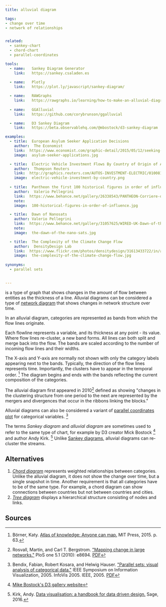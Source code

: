 ```yaml
---
title: alluvial diagram

tags:
- change over time
- network of relationships


related:
  - sankey-chart
  - chord-chart
  - parallel-coordinates

tools:
  - name:   Sankey Diagram Generator
    link:   https://sankey.csaladen.es
    
  - name:   Plotly
    link:   https://plot.ly/javascript/sankey-diagram/

  - name:   RAWGraphs
    link:   https://rawgraphs.io/learning/how-to-make-an-alluvial-diagram/
    
  - name:   GGAlluvial
    link:   https://github.com/corybrunson/ggalluvial

  - name:   D3 Sankey Diagram
    link:   https://beta.observablehq.com/@mbostock/d3-sankey-diagram 

examples:
  - title:  European Asylum Seeker Application Decisions
    author:  The Economist
    link:  https://www.economist.com/graphic-detail/2015/05/12/seeking-safety
    image:  asylum-seeker-applications.jpg

  - title:  Electric Vehicle Investment Flows By Country of Origin of Automaker
    author:  Thompson Reuters
    link:  http://graphics.reuters.com/AUTOS-INVESTMENT-ELECTRIC/010081ZB3HD/index.html
    image:  electric-vehicle-investment-by-country.png
    
  - title:  Pantheon the first 100 historical figures in order of influence
    author:  Valerio Pellegrini
    link:  https://www.behance.net/gallery/26338543/PANTHEON-Corriere-della-Sera-La-Lettura-181
    note: 
    image:  100-historical-figures-in-order-of-influence.jpg

  - title:  Dawn of Nanosats
    author: Valerio Pellegrini
    link:  https://www.behance.net/gallery/31057625/WIRED-UK-Dawn-of-the-Nanosats
    note: 
    image:  the-dawn-of-the-nano-sats.jpg

  - title:  The Complexity of the Climate Change Flow
    author:  DensityDesign Lab
    link:  https://www.flickr.com/photos/densitydesign/31613433722/in/album-72157677740884236/
    image:  the-complexity-of-the-climate-change-flow.jpg
  
synonyms:
  - parallel sets
  

---
```


is a type of graph that shows changes in the amount of flow between entities as the thickness of a line. Alluvial diagrams can be considered a type of [network diagram](/network-diagram) that shows changes in network structure over time. 
<!--more-->


In an alluvial diagram, categories are represented as bands from which the flow lines originate. 

Each flowline represents a variable, and its thickness at any point - its value. Where flow lines re-cluster, a new band forms. All lines can both split and merge back into the flow. The bands are scaled according to the number of incoming flow lines and their widths. 
 
The X-axis and Y-axis are normally not shown with only the category labels appearing next to the bands. Typically, the direction of the flow lines represents time. Importantly, the clusters have to appear in the temporal order. [^borner]
The diagram begins and ends with the bands reflecting the current composition of the categories.
 
The alluvial diagram first appeared in 2010[^rosvall] defined as showing "changes in the clustering structure from one period to the next are represented by the mergers and divergences that occur in the ribbons linking the blocks." 

Alluvial diagrams can also be considered a variant of [parallel coordinates plot](/parallel-coordinates) for categorical variables. [^kosara]

The terms *Sankey diagram* and *alluvial diagram* are sometimes used to refer to the same type of chart, for example by D3 creator Mick Bostock [^bostock] and author Andy Kirk. [^kirk]
Unlike [Sankey diagrams](/sankey-chart), alluvial diagrams can re-cluster the streams.

## Alternatives

1. [*Chord diagram*](/chord-diagram) represents weighted relationships between categories. Unlike the alluvial diagram, it does not show the change over time, but a single snapshot in time. Another requirement is that all categories have to be of the same type. For example, a chord diagram can show connections between countries but not between countries and cities.
2. [*Tree diagram*](/tree-diagram) displays a hierarchical structure consisting of nodes and links.

## Sources
[^borner]: Börner, Katy. [Atlas of knowledge: Anyone can map.](https://books.google.com/books?id=Fe-cBwAAQBAJ) MIT Press, 2015. p. 63.
[^rosvall]: Rosvall, Martin, and Carl T. Bergstrom. ["Mapping change in large networks."](https://doi.org/10.1371/journal.pone.0008694) PloS one 5.1 (2010): e8694. [PDF](https://arxiv.org/pdf/0812.1242.pdf)
[^kosara]: Bendix, Fabian, Robert Kosara, and Helwig Hauser. ["Parallel sets: visual analysis of categorical data."](https://doi.org/10.1145/1124772.1124891) IEEE Symposium on Information Visualization, 2005. InfoVis 2005. IEEE, 2005. [PDF](https://kosara.net/papers/2005/Bendix-InfoVis-2005.pdf)
[^bostock]: [Mike Bostock's D3 gallery website](https://bost.ocks.org/mike/sankey/)
[^kirk]: Kirk, Andy. [Data visualisation: a handbook for data driven design.](https://books.google.com/books?id=wNpsDAAAQBAJ) Sage, 2016. 
